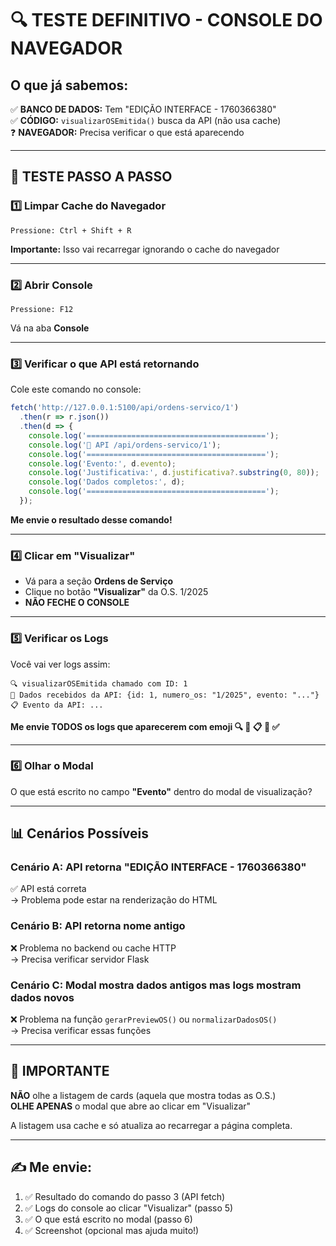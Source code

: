 # 🔍 TESTE DEFINITIVO - CONSOLE DO NAVEGADOR

## O que já sabemos:
✅ **BANCO DE DADOS:** Tem "EDIÇÃO INTERFACE - 1760366380"  
✅ **CÓDIGO:** `visualizarOSEmitida()` busca da API (não usa cache)  
❓ **NAVEGADOR:** Precisa verificar o que está aparecendo

---

## 🎯 TESTE PASSO A PASSO

### 1️⃣ Limpar Cache do Navegador
```
Pressione: Ctrl + Shift + R
```
**Importante:** Isso vai recarregar ignorando o cache do navegador

---

### 2️⃣ Abrir Console
```
Pressione: F12
```
Vá na aba **Console**

---

### 3️⃣ Verificar o que API está retornando
Cole este comando no console:
```javascript
fetch('http://127.0.0.1:5100/api/ordens-servico/1')
  .then(r => r.json())
  .then(d => {
    console.log('========================================');
    console.log('📡 API /api/ordens-servico/1');
    console.log('========================================');
    console.log('Evento:', d.evento);
    console.log('Justificativa:', d.justificativa?.substring(0, 80));
    console.log('Dados completos:', d);
    console.log('========================================');
  });
```

**Me envie o resultado desse comando!**

---

### 4️⃣ Clicar em "Visualizar"
- Vá para a seção **Ordens de Serviço**
- Clique no botão **"Visualizar"** da O.S. 1/2025
- **NÃO FECHE O CONSOLE**

---

### 5️⃣ Verificar os Logs
Você vai ver logs assim:
```
🔍 visualizarOSEmitida chamado com ID: 1
📡 Dados recebidos da API: {id: 1, numero_os: "1/2025", evento: "..."}
📋 Evento da API: ...
```

**Me envie TODOS os logs que aparecerem com emoji 🔍 📡 📋 🔄 ✅**

---

### 6️⃣ Olhar o Modal
O que está escrito no campo **"Evento"** dentro do modal de visualização?

---

## 📊 Cenários Possíveis

### Cenário A: API retorna "EDIÇÃO INTERFACE - 1760366380"
✅ API está correta  
→ Problema pode estar na renderização do HTML

### Cenário B: API retorna nome antigo
❌ Problema no backend ou cache HTTP  
→ Precisa verificar servidor Flask

### Cenário C: Modal mostra dados antigos mas logs mostram dados novos
❌ Problema na função `gerarPreviewOS()` ou `normalizarDadosOS()`  
→ Precisa verificar essas funções

---

## 🚨 IMPORTANTE
**NÃO** olhe a listagem de cards (aquela que mostra todas as O.S.)  
**OLHE APENAS** o modal que abre ao clicar em "Visualizar"

A listagem usa cache e só atualiza ao recarregar a página completa.

---

## ✍️ Me envie:
1. ✅ Resultado do comando do passo 3 (API fetch)
2. ✅ Logs do console ao clicar "Visualizar" (passo 5)
3. ✅ O que está escrito no modal (passo 6)
4. ✅ Screenshot (opcional mas ajuda muito!)
